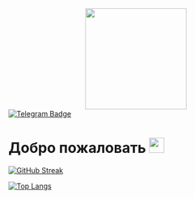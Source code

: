 <div id="header">
  <div  align="center">
  <img src="https://media.tenor.com/IrQdEDGIF5cAAAAi/hello.gif" width="200"/>
</div>
<div id="badges">
  <a href="https://t.me/MWTechnolog">
    <img src="https://img.shields.io/badge/Telegram-blue?style=for-the-badge&logo=telegram&logoColor=white" alt="Telegram Badge"/>
  </a>
</div>
<img src="https://komarev.com/ghpvc/?username=MWT-proger&style=flat-square&color=blue" alt=""/>
<h1>
  Добро пожаловать
  <img src="https://media.giphy.com/media/hvRJCLFzcasrR4ia7z/giphy.gif" width="30px"/>
</h1>
</div>
  
[![GitHub Streak](http://github-readme-streak-stats.herokuapp.com?user=MWT-proger&locale=ru)](https://git.io/streak-stats)

[![Top Langs](https://github-readme-stats.vercel.app/api/top-langs/?username=MWT-proger&locale=ru&card_width=600)](https://github.com/anuraghazra/github-readme-stats)
 